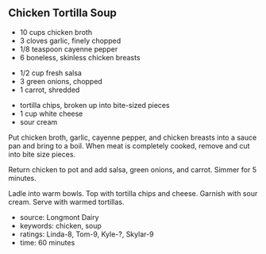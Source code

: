 Chicken Tortilla Soup
---------------------

- 10 cups chicken broth
- 3 cloves garlic, finely chopped
- 1/8 teaspoon cayenne pepper
- 6 boneless, skinless chicken breasts
<!-- -->
- 1/2 cup fresh salsa
- 3 green onions, chopped
- 1 carrot, shredded
<!-- -->
- tortilla chips, broken up into bite-sized pieces
- 1 cup white cheese
- sour cream

Put chicken broth, garlic, cayenne pepper, and chicken breasts into a
sauce pan and bring to a boil.  When meat is completely cooked, remove
and cut into bite size pieces.

Return chicken to pot and add salsa, green onions, and carrot.  Simmer
for 5 minutes.

Ladle into warm bowls.  Top with tortilla chips and cheese.  Garnish
with sour cream.  Serve with warmed tortillas.

- source: Longmont Dairy
- keywords: chicken, soup
- ratings: Linda-8, Tom-9, Kyle-?, Skylar-9
- time: 60 minutes
